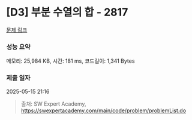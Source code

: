 # [D3] 부분 수열의 합 - 2817 

[문제 링크](https://swexpertacademy.com/main/code/problem/problemDetail.do?contestProbId=AV7IzvG6EksDFAXB) 

### 성능 요약

메모리: 25,984 KB, 시간: 181 ms, 코드길이: 1,341 Bytes

### 제출 일자

2025-05-15 21:16



> 출처: SW Expert Academy, https://swexpertacademy.com/main/code/problem/problemList.do
